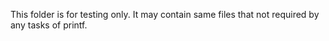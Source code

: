 This folder is for testing only.
It may contain same files that not required by any tasks of printf.
